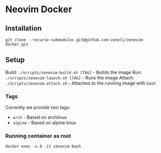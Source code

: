 # Neovim Docker

## Installation

```shell
git clone --recurse-submodules git@github.com:zenoli/zenovim-docker.git
```

## Setup

Build: `./scripts/zenovim-build.sh [TAG]` - Builds the image
Run: `./scripts/zenovim-launch.sh [TAG]` - Runs the image
Attach: `./scripts/zenovim-attach.sh` - Attaches to the running image with `bash`

### Tags

Currently we provide two tags:
- `arch` - Based on archlinux
- `alpine` - Based on alpine linux


### Running container as root

`docker exec -u 0 -it zenovim bash`
